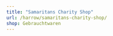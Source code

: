 ```yaml
---
title: "Samaritans Charity Shop"
url: /harrow/samaritans-charity-shop/
shop: Gebrauchtwaren
---
```

